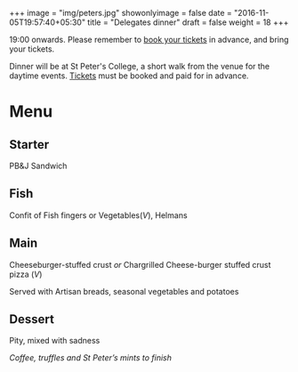+++
image = "img/peters.jpg"
showonlyimage = false
date = "2016-11-05T19:57:40+05:30"
title = "Delegates dinner"
draft = false
weight = 18
+++

19:00 onwards. Please remember to [book your tickets](https://spirit-of-duthie.github.io/public/contact/) in advance, and bring your tickets.



<!--more-->

Dinner will be at St Peter's College, a short walk from the venue for the daytime events. [Tickets](https://spirit-of-duthie.github.io/public/contact/) must be booked and paid for in advance.

# Menu

## Starter

PB&J Sandwich

## Fish

Confit of Fish fingers or Vegetables(_V_), Helmans

## Main

Cheeseburger-stuffed crust  _or_ Chargrilled Cheese-burger stuffed crust pizza (_V_)

Served with Artisan breads, seasonal vegetables and potatoes

## Dessert

Pity, mixed with sadness

_Coffee, truffles and St Peter’s mints to finish_
